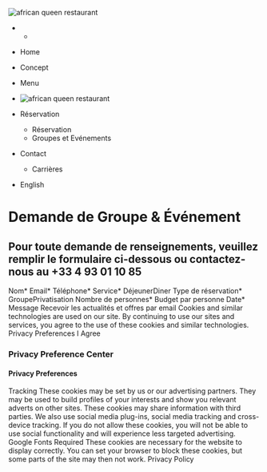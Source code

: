 ![african queen restaurant](https://www.africanqueen.fr/wp-content/uploads/2024/03/african-queen-restaurant-1.png)
  *   * 

  * Home
  * Concept
  * Menu
  * ![african queen restaurant](https://www.africanqueen.fr/wp-content/uploads/2024/03/african-queen-restaurant-1.png)
  * Réservation
    * Réservation
    * Groupes et Evénements
  * Contact
    * Carrières
  * English


# Demande de Groupe & Événement
## Pour toute demande de renseignements, veuillez remplir le formulaire ci-dessous ou contactez-nous au +33 4 93 01 10 85
Nom*
Email*
Téléphone*
Service* DéjeunerDiner
Type de réservation* GroupePrivatisation
Nombre de personnes*
Budget par personne
Date*
Message 
Recevoir les actualités et offres par email
Cookies and similar technologies are used on our site. By continuing to use our sites and services, you agree to the use of these cookies and similar technologies. 
Privacy Preferences
I Agree
### Privacy Preference Center
#### Privacy Preferences
Tracking
These cookies may be set by us or our advertising partners. They may be used to build profiles of your interests and show you relevant adverts on other sites. These cookies may share information with third parties. We also use social media plug-ins, social media tracking and cross-device tracking. If you do not allow these cookies, you will not be able to use social functionality and will experience less targeted advertising.
Google Fonts
Required
These cookies are necessary for the website to display correctly. You can set your browser to block these cookies, but some parts of the site may then not work.
Privacy Policy
